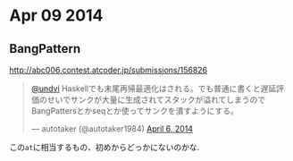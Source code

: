 # Apr 09 2014

## BangPattern

http://abc006.contest.atcoder.jp/submissions/156826

<blockquote class="twitter-tweet" lang="en"><p><a href="https://twitter.com/UndVi">@undvi</a> Haskellでも末尾再帰最適化はされる。でも普通に書くと遅延評価のせいでサンクが大量に生成されてスタックが溢れてしまうのでBangPattersとかseqとか使ってサンクを潰すようにする。</p>&mdash; autotaker (@autotaker1984) <a href="https://twitter.com/autotaker1984/status/452682539086249984">April 6, 2014</a></blockquote>
<script async src="//platform.twitter.com/widgets.js" charset="utf-8"></script>

この`at`に相当するもの、初めからどっかにないのかな.
